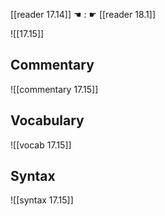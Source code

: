 [[reader 17.14]] ☚ : ☛ [[reader 18.1]]

![[17.15]]

## Commentary

![[commentary 17.15]]

## Vocabulary

![[vocab 17.15]]

## Syntax

![[syntax 17.15]]

